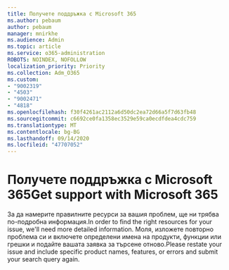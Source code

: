 ```yaml
---
title: Получете поддръжка с Microsoft 365
ms.author: pebaum
author: pebaum
manager: mnirkhe
ms.audience: Admin
ms.topic: article
ms.service: o365-administration
ROBOTS: NOINDEX, NOFOLLOW
localization_priority: Priority
ms.collection: Adm_O365
ms.custom:
- "9002319"
- "4503"
- "9002471"
- "4818"
ms.openlocfilehash: f30f4261ac2112a6d50dc2ea72d66a5f7d63fb48
ms.sourcegitcommit: c6692ce0fa1358ec3529e59ca0ecdfdea4cdc759
ms.translationtype: MT
ms.contentlocale: bg-BG
ms.lasthandoff: 09/14/2020
ms.locfileid: "47707052"
---
```

# <a name="get-support-with-microsoft-365"></a><span data-ttu-id="6b60b-102">Получете поддръжка с Microsoft 365</span><span class="sxs-lookup"><span data-stu-id="6b60b-102">Get support with Microsoft 365</span></span>

<span data-ttu-id="6b60b-103">За да намерите правилните ресурси за вашия проблем, ще ни трябва по-подробна информация.</span><span class="sxs-lookup"><span data-stu-id="6b60b-103">In order to find the right resources for your issue, we'll need more detailed information.</span></span> <span data-ttu-id="6b60b-104">Моля, изложете повторно проблема си и включете определени имена на продукти, функции или грешки и подайте вашата заявка за търсене отново.</span><span class="sxs-lookup"><span data-stu-id="6b60b-104">Please restate your issue and include specific product names, features, or errors and submit your search query again.</span></span>

